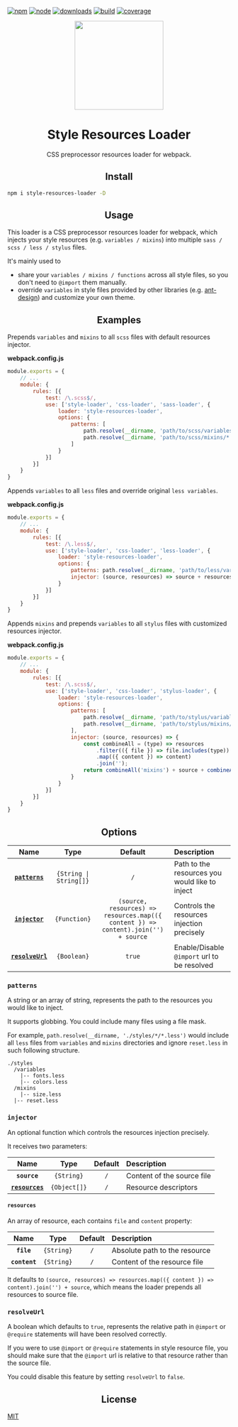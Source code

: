 [![npm][npm]][npm-url]
[![node][node]][node-url]
[![downloads][downloads]][downloads-url]
[![build][build]][build-url]
[![coverage][coverage]][coverage-url]

<div align="center">
  <a href="https://github.com/webpack/webpack">
    <img
        width="200"
        height="200"
        src="https://webpack.js.org/assets/icon-square-big.svg"
    >
  </a>
  <h1>Style Resources Loader</h1>
  <p>CSS preprocessor resources loader for webpack.</p>
</div>


<h2 align="center">Install</h2>

```bash
npm i style-resources-loader -D
```

<h2 align="center">Usage</h2>

This loader is a CSS preprocessor resources loader for webpack, which injects your style resources (e.g. `variables / mixins`) into multiple `sass / scss / less / stylus` files.

It's mainly used to
 - share your `variables / mixins / functions` across all style files, so you don't need to `@import` them manually.
 - override `variables` in style files provided by other libraries (e.g. [ant-design](https://github.com/ant-design/ant-design)) and customize your own theme.

<h2 align="center">Examples</h2>

Prepends `variables` and `mixins` to all `scss` files with default resources injector.

**webpack.config.js**
``` js
module.exports = {
    // ...
    module: {
        rules: [{
            test: /\.scss$/,
            use: ['style-loader', 'css-loader', 'sass-loader', {
                loader: 'style-resources-loader',
                options: {
                    patterns: [
                        path.resolve(__dirname, 'path/to/scss/variables/*.scss'),
                        path.resolve(__dirname, 'path/to/scss/mixins/*.scss'),
                    ]
                }
            }]
        }]
    }
}
```

Appends `variables` to all `less` files and override original `less variables`.

**webpack.config.js**
```js
module.exports = {
    // ...
    module: {
        rules: [{
            test: /\.less$/,
            use: ['style-loader', 'css-loader', 'less-loader', {
                loader: 'style-resources-loader',
                options: {
                    patterns: path.resolve(__dirname, 'path/to/less/variables/*.less'),
                    injector: (source, resources) => source + resources.map(({ content }) => content).join('')
                }
            }]
        }]
    }
}
```

Appends `mixins` and prepends `variables` to all `stylus` files with customized resources injector.

**webpack.config.js**
``` js
module.exports = {
    // ...
    module: {
        rules: [{
            test: /\.scss$/,
            use: ['style-loader', 'css-loader', 'stylus-loader', {
                loader: 'style-resources-loader',
                options: {
                    patterns: [
                        path.resolve(__dirname, 'path/to/stylus/variables/*.styl'),
                        path.resolve(__dirname, 'path/to/stylus/mixins/*.styl')
                    ],
                    injector: (source, resources) => {
                        const combineAll = (type) => resources
                            .filter(({ file }) => file.includes(type))
                            .map(({ content }) => content)
                            .join('');
                        return combineAll('mixins') + source + combineAll('variables');
                    }
                }
            }]
        }]
    }
}
```

<h2 align="center">Options</h2>

|Name|Type|Default|Description|
|:--:|:--:|:-----:|:----------|
|**[`patterns`](#patterns)**|`{String \| String[]}`|`/`|Path to the resources you would like to inject|
|**[`injector`](#injector)**|`{Function}`|`(source, resources) => resources.map(({ content }) => content).join('') + source`|Controls the resources injection precisely|
|**[`resolveUrl`](#resolveUrl)**|`{Boolean}`|`true`|Enable/Disable `@import` url to be resolved|

### `patterns`

A string or an array of string, represents the path to the resources you would like to inject.

It supports globbing. You could include many files using a file mask.

For example, `path.resolve(__dirname, './styles/*/*.less')` would include all `less` files from `variables` and `mixins` directories and ignore `reset.less` in such following structure.

```
./styles
  /variables
    |-- fonts.less
    |-- colors.less
  /mixins
    |-- size.less
  |-- reset.less
```

### `injector`

An optional function which controls the resources injection precisely.

It receives two parameters:

|Name|Type|Default|Description|
|:--:|:--:|:-----:|:----------|
|**`source`**|`{String}`|`/`|Content of the source file|
|**[`resources`](#resources)**|`{Object[]}`|`/`|Resource descriptors|

#### `resources`

An array of resource, each contains `file` and `content` property:

|Name|Type|Default|Description|
|:--:|:--:|:-----:|:----------|
|**`file`**|`{String}`|`/`|Absolute path to the resource|
|**`content`**|`{String}`|`/`|Content of the resource file|

It defaults to `(source, resources) => resources.map(({ content }) => content).join('') + source`, which means the loader prepends all resources to source file.

### `resolveUrl`

A boolean which defaults to `true`, represents the relative path in `@import` or `@require` statements will have been resolved correctly.

If you were to use `@import` or `@require` statements in style resource file, you should make sure that the `@import` url is relative to that resource rather than the source file.

You could disable this feature by setting `resolveUrl` to `false`.

<h2 align="center">License</h2>

[MIT](http://www.opensource.org/licenses/mit-license.php)

[npm]: https://img.shields.io/npm/v/style-resources-loader.svg?style=flat-square
[npm-url]: https://www.npmjs.com/package/style-resources-loader
[node]: https://img.shields.io/node/v/style-resources-loader.svg
[node-url]: https://nodejs.org
[downloads]: https://img.shields.io/npm/dm/style-resources-loader.svg?style=flat-square
[downloads-url]: https://www.npmjs.com/package/style-resources-loader
[build]: https://img.shields.io/travis/yenshih/style-resources-loader/master.svg?style=flat-square
[build-url]: https://travis-ci.org/yenshih/style-resources-loader
[coverage]: https://img.shields.io/coveralls/yenshih/style-resources-loader/master.svg?style=flat
[coverage-url]: https://coveralls.io/github/yenshih/style-resources-loader?branch=master
